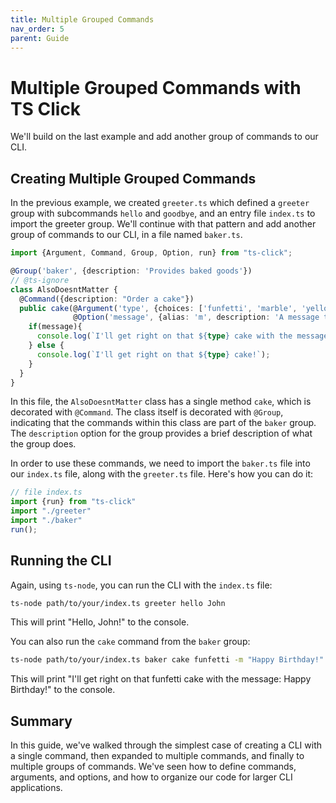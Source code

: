 ```yaml
---
title: Multiple Grouped Commands
nav_order: 5
parent: Guide
---
```

# Multiple Grouped Commands with TS Click
We'll build on the last example and add another group of commands to our CLI.

## Creating Multiple Grouped Commands
In the previous example, we created `greeter.ts` which defined a `greeter` group with subcommands `hello` and `goodbye`, and an entry file `index.ts` to import the greeter group.
We'll continue with that pattern and add another group of commands to our CLI, in a file named `baker.ts`.



```typescript
import {Argument, Command, Group, Option, run} from "ts-click";

@Group('baker', {description: 'Provides baked goods'})
// @ts-ignore
class AlsoDoesntMatter {
  @Command({description: "Order a cake"})
  public cake(@Argument('type', {choices: ['funfetti', 'marble', 'yellow']}) type: string,
              @Option('message', {alias: 'm', description: 'A message to write on the cake'}) message?: string) {
    if(message){
      console.log(`I'll get right on that ${type} cake with the message: ${message}!`);
    } else {
      console.log(`I'll get right on that ${type} cake!`);
    }
  }
}
```

In this file, the `AlsoDoesntMatter` class has a single method `cake`, which is decorated with `@Command`. The class itself is decorated with `@Group`, indicating that the commands within this class are part of the `baker` group. The `description` option for the group provides a brief description of what the group does.

In order to use these commands, we need to import the `baker.ts` file into our `index.ts` file, along with the `greeter.ts` file. Here's how you can do it:

```typescript
// file index.ts
import {run} from "ts-click"
import "./greeter"
import "./baker"
run();
```

## Running the CLI

Again, using `ts-node`, you can run the CLI with the `index.ts` file:

```bash
ts-node path/to/your/index.ts greeter hello John
```

This will print "Hello, John!" to the console.

You can also run the `cake` command from the `baker` group:

```bash
ts-node path/to/your/index.ts baker cake funfetti -m "Happy Birthday!"
```

This will print "I'll get right on that funfetti cake with the message: Happy Birthday!" to the console.

## Summary
In this guide, we've walked through the simplest case of creating a CLI with a single command, then expanded to multiple commands, 
and finally to multiple groups of commands. We've seen how to define commands, arguments, and options, and how to organize our code for larger CLI applications.


